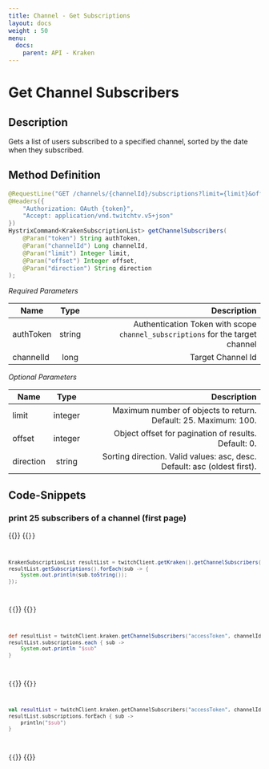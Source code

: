 ```yaml
---
title: Channel - Get Subscriptions
layout: docs
weight : 50
menu: 
  docs:
    parent: API - Kraken
---
```


# Get Channel Subscribers

## Description

Gets a list of users subscribed to a specified channel, sorted by the date when they subscribed.

## Method Definition

```java
@RequestLine("GET /channels/{channelId}/subscriptions?limit={limit}&offset={offset}&direction={direction}")
@Headers({
	"Authorization: OAuth {token}",
	"Accept: application/vnd.twitchtv.v5+json"
})
HystrixCommand<KrakenSubscriptionList> getChannelSubscribers(
	@Param("token") String authToken,
	@Param("channelId") Long channelId,
	@Param("limit") Integer limit,
	@Param("offset") Integer offset,
	@Param("direction") String direction
);
```

*Required Parameters*


| Name          | Type      | Description  |
| ------------- |:---------:| -----------------:|
| authToken | string | Authentication Token with scope `channel_subscriptions` for the target channel |
| channelId | long | Target Channel Id |

*Optional Parameters*

| Name          | Type      | Description  |
| ------------- |:---------:| -----------------:|
| limit | integer | Maximum number of objects to return. Default: 25. Maximum: 100. |
| offset | integer | Object offset for pagination of results. Default: 0. |
| direction | string | Sorting direction. Valid values: asc, desc. Default: asc (oldest first). |

## Code-Snippets

### print 25 subscribers of a channel (first page)

{{<codeblocks>}}
{{<code Java>}}
```java
KrakenSubscriptionList resultList = twitchClient.getKraken().getChannelSubscribers("accessToken", channelId, null, null, null).execute();
resultList.getSubscriptions().forEach(sub -> {
	System.out.println(sub.toString());
});
```
{{</code>}}
{{<code Groovy>}}
```groovy
def resultList = twitchClient.kraken.getChannelSubscribers("accessToken", channelId, null, null, null).execute();
resultList.subscriptions.each { sub ->
	System.out.println "$sub"
}
```
{{</code>}}
{{<code Kotlin>}}
```kotlin
val resultList = twitchClient.kraken.getChannelSubscribers("accessToken", channelId, null, null, null).execute();
resultList.subscriptions.forEach { sub ->
	println("$sub")
}
```
{{</code>}}
{{</codeblocks>}}
